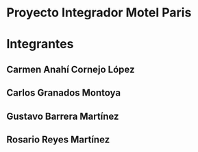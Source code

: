 # Proyecto Integrador Motel Paris

# Integrantes
## Carmen Anahí Cornejo López
## Carlos Granados Montoya
## Gustavo Barrera Martínez
## Rosario Reyes Martínez